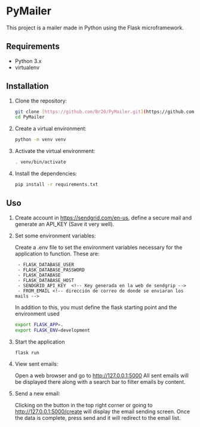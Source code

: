 # PyMailer

This project is a mailer made in Python using the Flask microframework.

## Requirements

- Python 3.x
- virtualenv

## Installation

1. Clone the repository:

    ```bash
    git clone [https://github.com/Br20/PyMailer.git](https://github.com/Br20/PyMailer.git)
    cd PyMailer

2. Create a virtual environment:
    
    ```bash
    python -m venv venv

3. Activate the virtual environment:
    
    ```bash
    . venv/bin/activate 
    
4. Install the dependencies:
    
    ```bash
    pip install -r requirements.txt
    

## Uso

1. Create account in https://sendgrid.com/en-us, define a secure mail and  generate an API_KEY (Save it very well).

2. Set some environment variables:
    
    Create a .env file to set the environment variables necessary for the application to function. These are:
        
        - FLASK_DATABASE_USER  
        - FLASK_DATABASE_PASSWORD
        - FLASK_DATABASE
        - FLASK_DATABASE_HOST
        - SENDGRID_API_KEY  <!-- Key generada en la web de sendgrip -->
        - FROM_EMAIL <!-- dirección de correo de donde se enviaran los mails -->
        
    In addition to this, you must define the flask starting point and the environment used

    ```bash
    export FLASK_APP=.
    export FLASK_ENV=development

3. Start the application

    ```bash
    flask run
    
4. View sent emails:

    Open a web browser and go to http://127.0.0.1:5000
    All sent emails will be displayed there along with a search bar to filter emails by content.

5. Send a new email:

    Clicking on the button in the top right corner or going to http://127.0.0.1:5000/create will display the email sending screen.
    Once the data is complete, press send and it will redirect to the email list.